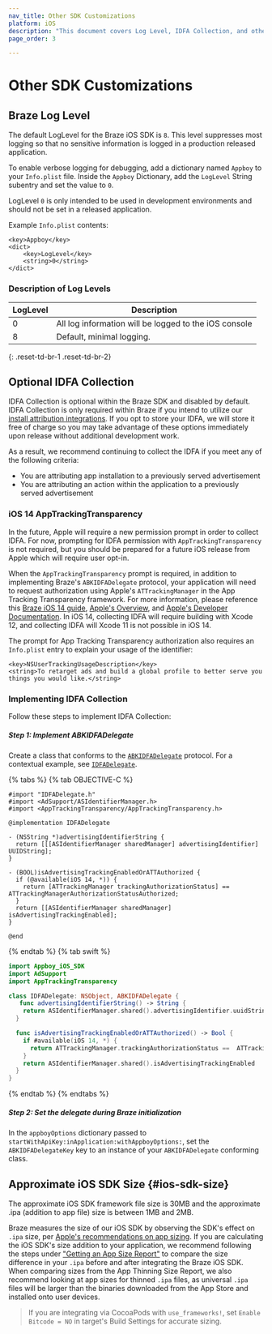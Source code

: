 ```yaml
---
nav_title: Other SDK Customizations
platform: iOS
description: "This document covers Log Level, IDFA Collection, and other customizations"
page_order: 3

---
```


# Other SDK Customizations

## Braze Log Level

The default LogLevel for the Braze iOS SDK is `8`. This level suppresses most logging so that no sensitive information is logged in a production released application.

To enable verbose logging for debugging, add a dictionary named `Appboy` to your `Info.plist` file. Inside the `Appboy` Dictionary, add the `LogLevel` String subentry and set the value to `0`.

LogLevel `0` is only intended to be used in development environments and should not be set in a released application.

Example `Info.plist` contents:

```
<key>Appboy</key>
<dict>
	<key>LogLevel</key>
	<string>0</string>
</dict>
```

### Description of Log Levels

| LogLevel | Description |
|----------|-------------|
| 0        | All log information will be logged to the iOS console  |
| 8        | Default, minimal logging. |
{: .reset-td-br-1 .reset-td-br-2}

## Optional IDFA Collection

IDFA Collection is optional within the Braze SDK and disabled by default. IDFA Collection is only required within Braze if you intend to utilize our [install attribution integrations][21]. If you opt to store your IDFA, we will store it free of charge so you may take advantage of these options immediately upon release without additional development work.

As a result, we recommend continuing to collect the IDFA if you meet any of the following criteria:

- You are attributing app installation to a previously served advertisement
- You are attributing an action within the application to a previously served advertisement

### iOS 14 AppTrackingTransparency
In the future, Apple will require a new permission prompt in order to collect IDFA. For now, prompting for IDFA permission with `AppTrackingTransparency` is not required, but you should be prepared for a future iOS release from Apple which will require user opt-in.

When the `AppTrackingTransparency` prompt is required, in addition to implementing Braze's `ABKIDFADelegate` protocol, your application will need to request authorization using Apple's `ATTrackingManager` in the App Tracking Transparency framework. For more information, please reference this [Braze iOS 14 guide]({{site.baseurl}}/developer_guide/platform_integration_guides/ios/ios_14/#idfa-and-app-tracking-transparency), [Apple's Overview](https://developer.apple.com/app-store/user-privacy-and-data-use/), and [Apple's Developer Documentation](https://developer.apple.com/documentation/apptrackingtransparency). In iOS 14, collecting IDFA will require building with Xcode 12, and collecting IDFA will Xcode 11 is not possible in iOS 14.

The prompt for App Tracking Transparency authorization also requires an `Info.plist` entry to explain your usage of the identifier:

```
<key>NSUserTrackingUsageDescription</key>
<string>To retarget ads and build a global profile to better serve you things you would like.</string>
```

### Implementing IDFA Collection

Follow these steps to implement IDFA Collection:

##### Step 1: Implement ABKIDFADelegate

Create a class that conforms to the [`ABKIDFADelegate`][29] protocol. For a contextual example, see [`IDFADelegate`][30].

{% tabs %}
{% tab OBJECTIVE-C %}

```objc
#import "IDFADelegate.h"
#import <AdSupport/ASIdentifierManager.h>
#import <AppTrackingTransparency/AppTrackingTransparency.h>

@implementation IDFADelegate

- (NSString *)advertisingIdentifierString {
  return [[[ASIdentifierManager sharedManager] advertisingIdentifier] UUIDString];
}

- (BOOL)isAdvertisingTrackingEnabledOrATTAuthorized {
  if (@available(iOS 14, *)) {
    return [ATTrackingManager trackingAuthorizationStatus] == ATTrackingManagerAuthorizationStatusAuthorized;
  }
  return [[ASIdentifierManager sharedManager] isAdvertisingTrackingEnabled];
}

@end
```

{% endtab %}
{% tab swift %}

```swift
import Appboy_iOS_SDK
import AdSupport
import AppTrackingTransparency

class IDFADelegate: NSObject, ABKIDFADelegate {
   func advertisingIdentifierString() -> String {
    return ASIdentifierManager.shared().advertisingIdentifier.uuidString
  }

  func isAdvertisingTrackingEnabledOrATTAuthorized() -> Bool {
    if #available(iOS 14, *) {
      return ATTrackingManager.trackingAuthorizationStatus ==  ATTrackingManager.AuthorizationStatus.authorized
    }
    return ASIdentifierManager.shared().isAdvertisingTrackingEnabled
  }
}
```
{% endtab %}
{% endtabs %}

##### Step 2: Set the delegate during Braze initialization

In the `appboyOptions` dictionary passed to `startWithApiKey:inApplication:withAppboyOptions:`, set the `ABKIDFADelegateKey` key to an instance of your `ABKIDFADelegate` conforming class.

## Approximate iOS SDK Size {#ios-sdk-size}

The approximate iOS SDK framework file size is 30MB and the approximate .ipa (addition to app file) size is between 1MB and 2MB.

Braze measures the size of our iOS SDK by observing the SDK's effect on `.ipa` size, per [Apple's recommendations on app sizing][31]. If you are calculating the iOS SDK's size addition to your application, we recommend following the steps under ["Getting an App Size Report"][31] to compare the size difference in your `.ipa` before and after integrating the Braze iOS SDK. When comparing sizes from the App Thinning Size Report, we also recommend looking at app sizes for thinned `.ipa` files, as universal `.ipa` files will be larger than the binaries downloaded from the App Store and installed onto user devices.

> If you are integrating via CocoaPods with `use_frameworks!`, set `Enable Bitcode = NO` in target's Build Settings for accurate sizing.


[21]: {{site.baseurl}}/partners/advertising_technologies/attribution/adjust/
[29]: https://github.com/Appboy/appboy-ios-sdk/blob/master/AppboyKit/headers/AppboyKitLibrary/ABKIDFADelegate.h
[30]: https://github.com/Appboy/appboy-ios-sdk/blob/master/Example/Stopwatch/Sources/Utils/IDFADelegate.m
[31]: https://developer.apple.com/library/content/qa/qa1795/_index.html
